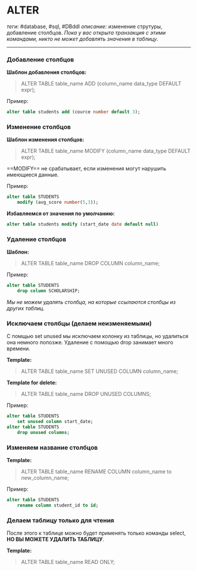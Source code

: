 # ALTER
*теги:* #database, #sql, #DBddl 
*описание:* изменение струтуры, добавление столбцов. *Пока у вас открыта транзакция с этими командами, никто не может добавлять значения в таблицу*.

---

### Добавление столбцов
**Шаблон добавления столбцов:**
>ALTER TABLE table_name
>ADD (column_name data_type DEFAULT expr);

Пример:
```sql
alter table students add (cource number default 3);
```

### Изменение столбцов
**Шаблон изменения столбцов:**
>ALTER TABLE table_name
>MODIFY (column_name data_type DEFAULT expr);

==MODIFY== не срабатывает, если изменения могут нарушить имеющиеся данные.

Пример:
```sql
alter table STUDENTS
    modify (avg_score number(5,3));
```

**Избавляемся от значения по умолчанию:**
```sql
alter table students modify (start_date date default null)
```

### Удаление столбцов
**Шаблон:**
>ALTER TABLE table_name
>DROP COLUMN column_name;

Пример:
```sql
alter table STUDENTS
    drop column SCHOLARSHIP;
```

*Мы не можем удалять столбца, на которые ссылаются столбцы из других таблиц*.

### Исключаем столбцы (делаем неизменяемыми)
С помщью set unused мы исключаем колонку из таблицы, но удалиться она немного попозже. Удаление с помощью drop занимает много времени.

**Template:**
>ALTER TABLE table_name
>SET UNUSED COLUMN column_name;

**Template for delete:**
>ALTER TABLE table_name
>DROP UNUSED COLUMNS;

Пример:
```sql
alter table STUDENTS
    set unused column start_date;
alter table STUDENTS
    drop unused columns;
```

### Изменяем название столбцов
**Template:**
>ALTER TABLE table_name
>RENAME COLUMN column_name to new_column_name;

Пример:
```sql
alter table STUDENTS
    rename column student_id to id;
```

### Делаем таблицу только для чтения
После этого к таблице можно будет применять только команды select, **НО ВЫ МОЖЕТЕ УДАЛИТЬ ТАБЛИЦУ**.

**Template:**
>ALTER TABLE table_name READ ONLY;

